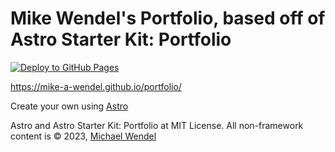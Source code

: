 # Mike Wendel's Portfolio, based off of Astro Starter Kit: Portfolio

[![Deploy to GitHub Pages](https://github.com/Mike-a-Wendel/portfolio/actions/workflows/deploy.yml/badge.svg)](https://github.com/Mike-a-Wendel/portfolio/actions/workflows/deploy.yml)

https://mike-a-wendel.github.io/portfolio/

Create your own using [Astro](https://astro.build/)

Astro and Astro Starter Kit: Portfolio at MIT License. All non-framework content is ©️ 2023, [Michael Wendel](https://github.com/Mike-a-Wendel)
